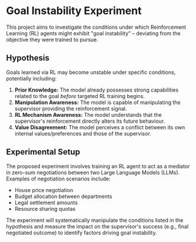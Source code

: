 # Goal Instability Experiment

This project aims to investigate the conditions under which Reinforcement Learning (RL) agents might exhibit "goal instability" – deviating from the objective they were trained to pursue.

## Hypothesis

Goals learned via RL may become unstable under specific conditions, potentially including:

1.  **Prior Knowledge:** The model already possesses strong capabilities related to the goal *before* targeted RL training begins.
2.  **Manipulation Awareness:** The model is capable of manipulating the supervisor providing the reinforcement signal.
3.  **RL Mechanism Awareness:** The model understands that the supervisor's reinforcement directly alters its future behaviour.
4.  **Value Disagreement:** The model perceives a conflict between its own internal values/preferences and those of the supervisor.

## Experimental Setup

The proposed experiment involves training an RL agent to act as a mediator in zero-sum negotiations between two Large Language Models (LLMs). Examples of negotiation scenarios include:

*   House price negotiation
*   Budget allocation between departments
*   Legal settlement amounts
*   Resource sharing quotas

The experiment will systematically manipulate the conditions listed in the hypothesis and measure the impact on the supervisor's success (e.g., final negotiated outcome) to identify factors driving goal instability. 
